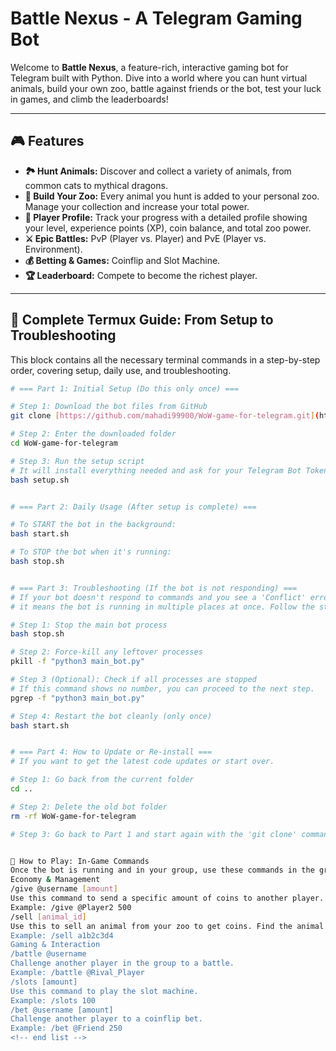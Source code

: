 # Battle Nexus - A Telegram Gaming Bot

Welcome to **Battle Nexus**, a feature-rich, interactive gaming bot for Telegram built with Python. Dive into a world where you can hunt virtual animals, build your own zoo, battle against friends or the bot, test your luck in games, and climb the leaderboards!

---

## 🎮 Features

* **🏞️ Hunt Animals:** Discover and collect a variety of animals, from common cats to mythical dragons.
* **🐾 Build Your Zoo:** Every animal you hunt is added to your personal zoo. Manage your collection and increase your total power.
* **👤 Player Profile:** Track your progress with a detailed profile showing your level, experience points (XP), coin balance, and total zoo power.
* **⚔️ Epic Battles:** PvP (Player vs. Player) and PvE (Player vs. Environment).
* **💰 Betting & Games:** Coinflip and Slot Machine.
* **🏆 Leaderboard:** Compete to become the richest player.

---

## 🚀 Complete Termux Guide: From Setup to Troubleshooting

This block contains all the necessary terminal commands in a step-by-step order, covering setup, daily use, and troubleshooting.

```bash
# === Part 1: Initial Setup (Do this only once) ===

# Step 1: Download the bot files from GitHub
git clone [https://github.com/mahadi99900/WoW-game-for-telegram.git](https://github.com/mahadi99900/WoW-game-for-telegram.git)

# Step 2: Enter the downloaded folder
cd WoW-game-for-telegram

# Step 3: Run the setup script
# It will install everything needed and ask for your Telegram Bot Token.
bash setup.sh


# === Part 2: Daily Usage (After setup is complete) ===

# To START the bot in the background:
bash start.sh

# To STOP the bot when it's running:
bash stop.sh


# === Part 3: Troubleshooting (If the bot is not responding) ===
# If your bot doesn't respond to commands and you see a 'Conflict' error in the terminal,
# it means the bot is running in multiple places at once. Follow the steps below to fix it.

# Step 1: Stop the main bot process
bash stop.sh

# Step 2: Force-kill any leftover processes
pkill -f "python3 main_bot.py"

# Step 3 (Optional): Check if all processes are stopped
# If this command shows no number, you can proceed to the next step.
pgrep -f "python3 main_bot.py"

# Step 4: Restart the bot cleanly (only once)
bash start.sh


# === Part 4: How to Update or Re-install ===
# If you want to get the latest code updates or start over.

# Step 1: Go back from the current folder
cd ..

# Step 2: Delete the old bot folder
rm -rf WoW-game-for-telegram

# Step 3: Go back to Part 1 and start again with the 'git clone' command.


​💬 How to Play: In-Game Commands
​Once the bot is running and in your group, use these commands in the group chat.
​Economy & Management
​/give @username [amount]
​Use this command to send a specific amount of coins to another player.
​Example: /give @Player2 500
​/sell [animal_id]
​Use this to sell an animal from your zoo to get coins. Find the animal's ID in your /zoo.
​Example: /sell a1b2c3d4
​Gaming & Interaction
​/battle @username
​Challenge another player in the group to a battle.
​Example: /battle @Rival_Player
​/slots [amount]
​Use this command to play the slot machine.
​Example: /slots 100
​/bet @username [amount]
​Challenge another player to a coinflip bet.
​Example: /bet @Friend 250
​<!-- end list -->